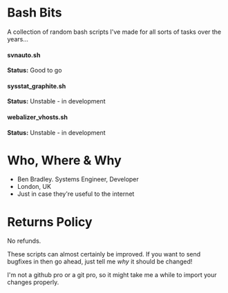 # Bash Bits
A collection of random bash scripts I've made for all sorts of tasks over the years...

#### svnauto.sh
**Status:** Good to go

#### sysstat_graphite.sh
**Status:** Unstable - in development

#### webalizer_vhosts.sh
**Status:** Unstable - in development

# Who, Where & Why
* Ben Bradley. Systems Engineer, Developer
* London, UK
* Just in case they're useful to the internet

# Returns Policy
No refunds.

These scripts can almost certainly be improved. If you want to send bugfixes in then go ahead, just tell me *why* it should be changed!

I'm not a github pro or a git pro, so it might take me a while to import your changes properly.


